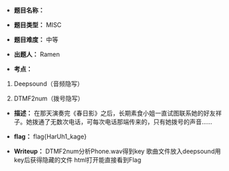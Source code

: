 * **题目名称：**

* **题目类型：** MISC

* **题目难度：** 中等

* **出题人：** Ramen

* **考点：**  

1. Deepsound（音频隐写）

2. DTMF2num（拨号隐写）
 

* **描述：**  在那天演奏完《春日影》之后，长期素食小姐一直试图联系她的好友祥子。她拨通了无数次电话，可每次电话那端传来的，只有她拨号的声音......

* **flag：** flag{HarUh1_kage}

* **Writeup：** 
DTMF2num分析Phone.wav得到key
歌曲文件放入deepsound用key后获得隐藏的文件
html打开能直接看到Flag
